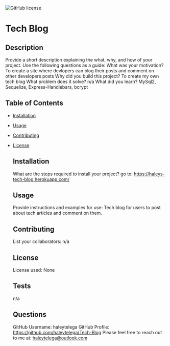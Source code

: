 
  ![GitHub license](https://img.shields.io/badge/license-None-blue.svg)
  # Tech Blog

  ## Description
  Provide a short description explaining the what, why, and how of your project. Use the following questions as a guide:
  What was your motivation? To create a site where devlopers can blog their posts and comment on other developers posts
  Why did you build this project? To create my own tech blog
  What problem does it solve? n/a
  What did you learn? MySql2, Sequelize, Express-Handlebars, bcrypt

  ## Table of Contents
- [Installation](#installation)
- [Usage](#usage)
- [Contributing](#contributing)
- [License](#license)

  ## Installation
  What are the steps required to install your project? go to: https://haleys-tech-blog.herokuapp.com/

  ## Usage
  Provide instructions and examples for use: Tech blog for users to post about tech articles and comment on them.

  ## Contributing
  List your collaborators: n/a

  
  ## License
  License used: None 
     

  ## Tests
  n/a

  ## Questions
  GitHub Username: haleytelega
  GitHub Profile: https://github.com/haleytelega/Tech-Blog
  Please feel free to reach out to me at: haleytelega@outlook.com


